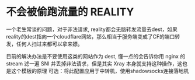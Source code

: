 # 不会被偷跑流量的 REALITY

一个老生常谈的问题，对于非法请求, reality都会无脑转发流量去dest，如果reality的dest指向一个cloudflare网站，那么相当于服务端变成了CF的端口转发，任何人扫过来都可以拿来嫖。

目前的解决办法是不要使用这类的网站作为 dest, 懂一点的会告诉你用 nginx 的 stream 滤一遍 SNI 并丢掉非法请求，但是其实 Xray 本身就支持这种操作，这也是这个模板的原理
可选：将此配置应用于中转机，使用shadowsocks连接落地机
